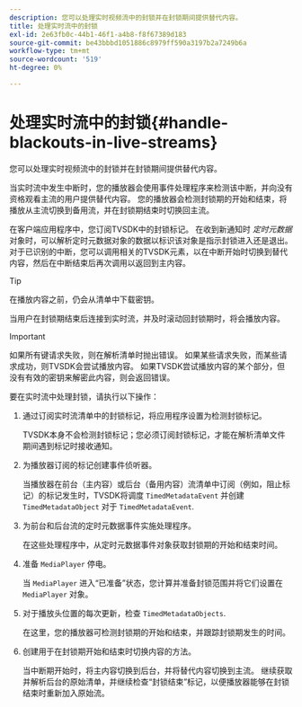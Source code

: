 ```yaml
---
description: 您可以处理实时视频流中的封锁并在封锁期间提供替代内容。
title: 处理实时流中的封锁
exl-id: 2e63fb0c-44b1-46f1-a4b8-f8f67389d183
source-git-commit: be43bbbd1051886c8979ff590a3197b2a7249b6a
workflow-type: tm+mt
source-wordcount: '519'
ht-degree: 0%

---
```


# 处理实时流中的封锁{#handle-blackouts-in-live-streams}

您可以处理实时视频流中的封锁并在封锁期间提供替代内容。

当实时流中发生中断时，您的播放器会使用事件处理程序来检测该中断，并向没有资格观看主流的用户提供替代内容。 您的播放器会检测封锁期的开始和结束，将播放从主流切换到备用流，并在封锁期结束时切换回主流。

在客户端应用程序中，您订阅TVSDK中的封锁标记。 在收到新通知时 *定时元数据* 对象时，可以解析定时元数据对象的数据以标识该对象是指示封锁进入还是退出。 对于已识别的中断，您可以调用相关的TVSDK元素，以在中断开始时切换到替代内容，然后在中断结束后再次调用以返回到主内容。

>[!TIP]
>
>在播放内容之前，仍会从清单中下载密钥。

当用户在封锁期结束后连接到实时流，并及时滚动回封锁期时，将会播放内容。

>[!IMPORTANT]
>
>如果所有键请求失败，则在解析清单时抛出错误。 如果某些请求失败，而某些请求成功，则TVSDK会尝试播放内容。 如果TVSDK尝试播放内容的某个部分，但没有有效的密钥来解密此内容，则会返回错误。

要在实时流中处理封锁，请执行以下操作：

1. 通过订阅实时流清单中的封锁标记，将应用程序设置为检测封锁标记。

   TVSDK本身不会检测封锁标记；您必须订阅封锁标记，才能在解析清单文件期间遇到标记时接收通知。
1. 为播放器订阅的标记创建事件侦听器。

   当播放器在前台（主内容）或后台（备用内容）流清单中订阅（例如，阻止标记）的标记发生时，TVSDK将调度 `TimedMetadataEvent` 并创建 `TimedMetadataObject` 对于 `TimedMetadataEvent`.
1. 为前台和后台流的定时元数据事件实施处理程序。

   在这些处理程序中，从定时元数据事件对象获取封锁期的开始和结束时间。
1. 准备 `MediaPlayer` 停电。

   当 `MediaPlayer` 进入“已准备”状态，您计算并准备封锁范围并将它们设置在 `MediaPlayer` 对象。

1. 对于播放头位置的每次更新，检查 `TimedMetadataObjects`.

   在这里，您的播放器可检测封锁期的开始和结束，并跟踪封锁期发生的时间。

1. 创建用于在封锁期开始和结束时切换内容的方法。

   当中断期开始时，将主内容切换到后台，并将替代内容切换到主流。 继续获取并解析后台的原始清单，并继续检查“封锁结束”标记，以便播放器能够在封锁结束时重新加入原始流。

